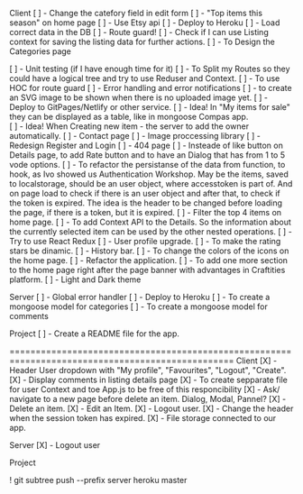 Client
[ ] - Change the catefory field in edit form
[ ] - "Top items this season" on home page
[ ] - Use Etsy api
[ ] - Deploy to Heroku
[ ] - Load correct data in the DB 
[ ] - Route guard!
[ ] - Check if I can use Listing context for saving the listing data for further actions. 
[ ] - To Design the Categories page

[ ] - Unit testing (if I have enough time for it)
[ ] - To Split my Routes so they could have a logical tree and try to use Reduser and Context.
[ ] - To use HOC for route guard
[ ] - Error handling and error notifications
[ ] - to create an SVG image to be shown when there is no uploaded image yet.
[ ] - Deploy to GitPages/Netlify or other service.
[ ] - Idea! In "My items for sale" they can be displayed as a table, like in mongoose Compas app.  
[ ] - Idea! When Creating new item - the server to add the owner automatically. 
[ ] - Contact page
[ ] - Image proccessing library
[ ] - Redesign Register and Login
[ ] - 404 page
[ ] - Insteade of like button on Details page, to add Rate button and to have an Dialog that has from 1 to 5 vode options. 
[ ] - To refactor the persistanse of the data from function, to hook, as Ivo showed us Authentication Workshop. May be the items, saved to localstorage, should be an user object, where accesstoken is part of. And on page load to check if there is an user object and after that, to check if the token is expired. The idea is the header to be changed before loading the page, if there is a token, but it is expired. 
[ ] - Filter the top 4 items on home page. 
[ ] - To add Context API to the Details. So the information about the currently selected item can be used by the other nested operations. 
[ ] - Try to use React Redux
[ ] - User profile upgrade.
[ ] - To make the rating stars be dinamic.
[ ] - History bar.
[ ] - To change the colors of the icons on the home page. 
[ ] - Refactor the application.
[ ] - To add one more section to the home page right after the page banner with advantages in Craftities platform.
[ ] - Light and Dark theme



Server
[ ] - Global error handler
[ ] - Deploy to Heroku
[ ] - To create a mongoose model for categories
[ ] - To create a mongoose model for comments



Project
[ ] - Create a README file for the app.









=================================================================================================
Client
[X] - Header User dropdown with "My profile", "Favourites", "Logout", "Create".
[X] - Display comments in listing details page
[X] - To create sepparate file for user Context and toe App.js to be free of this responcibility
[X] - Ask/ navigate to a new page before delete an item. Dialog, Modal, Pannel?
[X] - Delete an item.
[X] - Edit an Item.
[X] - Logout user.
[X] - Change the header when the session token has expired.
[X] - File storage connected to our app. 

Server
[X] - Logout user

Project



! git subtree push --prefix server heroku master